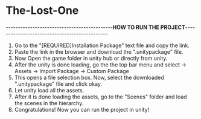 # The-Lost-One

--------------------------------------------**HOW TO RUN THE PROJECT**----------------------------------------------
1. Go to the "[REQUIRED]Installation Package" text file and copy the link.
2. Paste the link in the browser and download the ".unitypackage" file.
3. Now Open the game folder in unity hub or directly from unity.
4. After the unity is done loading, go the the top bar menu and select -> Assets -> Import Package -> Custom Package
5. This opens a file selection box. Now, select the downloaded ".unitypackage" file and click okay.
6. Let unity load all the assets.
7. After it is done loading the assets, go to the "Scenes" folder and load the scenes in the hierarchy.
8. Congratulations! Now you can run the project in unity!
